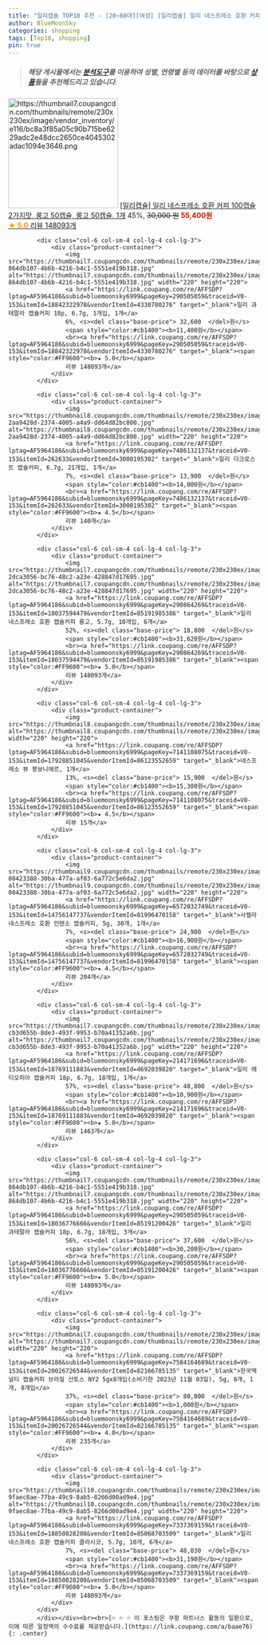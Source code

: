 ```yaml
---
title: "일리캡슐 TOP10 추천 - [20~60대][여성] [일리캡슐] 일리 네스프레소 호환 커피 100캡슐 2가지맛, 룽고 50캡슐, 룽고 50캡슐, 1개"
author: BlueMoonSky
categories: shopping
tags: [Top10, shopping]
pin: true
---
```


> ##### 해당 게시물에서는 [**분석도구**](https://itemscout.io/)를 이용하여 **성별**, **연령별** 등의 데이터를 바탕으로 [**상품**](https://link.coupang.com/a/baae76)들을 추천해드리고 있습니다.
<div class="container"><div class="row">
            <div class="col-6 col-sm-4 col-lg-4 col-lg-3">
                <div class="product-container">
                    <img src="https://thumbnail7.coupangcdn.com/thumbnails/remote/230x230ex/image/vendor_inventory/e116/bc8a3f85a05c90b715be6229adc2e48dcc2650ce4045302adac1094e3646.png" alt="https://thumbnail7.coupangcdn.com/thumbnails/remote/230x230ex/image/vendor_inventory/e116/bc8a3f85a05c90b715be6229adc2e48dcc2650ce4045302adac1094e3646.png" width="220" height="220">
                    <a href="https://link.coupang.com/re/AFFSDP?lptag=AF5964186&subid=bluemoonsky6999&pageKey=6940208341&traceid=V0-153&itemId=16826337458&vendorItemId=76810563712" target="_blank">[일리캡슐] 일리 네스프레소 호환 커피 100캡슐 2가지맛, 룽고 50캡슐, 룽고 50캡슐, 1개</a>
                    45%, <s><del class="base-price"> 30,000  </del>원</s> 
                    <span style="color:#cb1400"><b>55,400원</b></span>
                    <br><a href="https://link.coupang.com/re/AFFSDP?lptag=AF5964186&subid=bluemoonsky6999&pageKey=6940208341&traceid=V0-153&itemId=16826337458&vendorItemId=76810563712" target="_blank"><span style="color:#FF9600"><b>★ 5.0</b></span>
                    리뷰 148093개</a>
                </div>
            </div>
            
            <div class="col-6 col-sm-4 col-lg-4 col-lg-3">
                <div class="product-container">
                    <img src="https://thumbnail7.coupangcdn.com/thumbnails/remote/230x230ex/image/retail/images/7199070862754275-864db107-4b6b-4216-b4c1-5551e419b318.jpg" alt="https://thumbnail7.coupangcdn.com/thumbnails/remote/230x230ex/image/retail/images/7199070862754275-864db107-4b6b-4216-b4c1-5551e419b318.jpg" width="220" height="220">
                    <a href="https://link.coupang.com/re/AFFSDP?lptag=AF5964186&subid=bluemoonsky6999&pageKey=290505059&traceid=V0-153&itemId=18842322978&vendorItemId=4330780276" target="_blank">일리 과테말라 캡슐커피 18p, 6.7g, 1개입, 1개</a>
                    6%, <s><del class="base-price"> 32,600  </del>원</s> 
                    <span style="color:#cb1400"><b>11,400원</b></span>
                    <br><a href="https://link.coupang.com/re/AFFSDP?lptag=AF5964186&subid=bluemoonsky6999&pageKey=290505059&traceid=V0-153&itemId=18842322978&vendorItemId=4330780276" target="_blank"><span style="color:#FF9600"><b>★ 5.0</b></span>
                    리뷰 148093개</a>
                </div>
            </div>
            
            <div class="col-6 col-sm-4 col-lg-4 col-lg-3">
                <div class="product-container">
                    <img src="https://thumbnail8.coupangcdn.com/thumbnails/remote/230x230ex/image/retail/images/199400501570031-2aa9428d-2374-4005-a4a9-dd64d82bc800.jpg" alt="https://thumbnail8.coupangcdn.com/thumbnails/remote/230x230ex/image/retail/images/199400501570031-2aa9428d-2374-4005-a4a9-dd64d82bc800.jpg" width="220" height="220">
                    <a href="https://link.coupang.com/re/AFFSDP?lptag=AF5964186&subid=bluemoonsky6999&pageKey=7486132137&traceid=V0-153&itemId=262633&vendorItemId=3000195302" target="_blank">일리 다크로스트 캡슐커피, 6.7g, 21개입, 1개</a>
                    7%, <s><del class="base-price"> 13,900  </del>원</s> 
                    <span style="color:#cb1400"><b>14,000원</b></span>
                    <br><a href="https://link.coupang.com/re/AFFSDP?lptag=AF5964186&subid=bluemoonsky6999&pageKey=7486132137&traceid=V0-153&itemId=262633&vendorItemId=3000195302" target="_blank"><span style="color:#FF9600"><b>★ 4.5</b></span>
                    리뷰 140개</a>
                </div>
            </div>
            
            <div class="col-6 col-sm-4 col-lg-4 col-lg-3">
                <div class="product-container">
                    <img src="https://thumbnail7.coupangcdn.com/thumbnails/remote/230x230ex/image/retail/images/5129806827571414-2dca3056-bc76-48c2-a23e-428847d17695.jpg" alt="https://thumbnail7.coupangcdn.com/thumbnails/remote/230x230ex/image/retail/images/5129806827571414-2dca3056-bc76-48c2-a23e-428847d17695.jpg" width="220" height="220">
                    <a href="https://link.coupang.com/re/AFFSDP?lptag=AF5964186&subid=bluemoonsky6999&pageKey=290864269&traceid=V0-153&itemId=18037594479&vendorItemId=85191985386" target="_blank">일리 네스프레소 호환 캡슐커피 룽고, 5.7g, 10개입, 6개</a>
                    52%, <s><del class="base-price"> 18,800  </del>원</s> 
                    <span style="color:#cb1400"><b>31,620원</b></span>
                    <br><a href="https://link.coupang.com/re/AFFSDP?lptag=AF5964186&subid=bluemoonsky6999&pageKey=290864269&traceid=V0-153&itemId=18037594479&vendorItemId=85191985386" target="_blank"><span style="color:#FF9600"><b>★ 5.0</b></span>
                    리뷰 148093개</a>
                </div>
            </div>
            
            <div class="col-6 col-sm-4 col-lg-4 col-lg-3">
                <div class="product-container">
                    <img src="https://thumbnail8.coupangcdn.com/thumbnails/remote/230x230ex/image/vendor_inventory/26a7/39b0275d7cf764c1b5b92a48e58f4cdabf5c4b86de6e708617370c381e82.jpg" alt="https://thumbnail8.coupangcdn.com/thumbnails/remote/230x230ex/image/vendor_inventory/26a7/39b0275d7cf764c1b5b92a48e58f4cdabf5c4b86de6e708617370c381e82.jpg" width="220" height="220">
                    <a href="https://link.coupang.com/re/AFFSDP?lptag=AF5964186&subid=bluemoonsky6999&pageKey=7141108075&traceid=V0-153&itemId=17928851045&vendorItemId=86123552659" target="_blank">네스프레소 뷰 봉보니에르, 1개</a>
                    13%, <s><del class="base-price"> 15,900  </del>원</s> 
                    <span style="color:#cb1400"><b>15,300원</b></span>
                    <br><a href="https://link.coupang.com/re/AFFSDP?lptag=AF5964186&subid=bluemoonsky6999&pageKey=7141108075&traceid=V0-153&itemId=17928851045&vendorItemId=86123552659" target="_blank"><span style="color:#FF9600"><b>★ 4.5</b></span>
                    리뷰 15개</a>
                </div>
            </div>
            
            <div class="col-6 col-sm-4 col-lg-4 col-lg-3">
                <div class="product-container">
                    <img src="https://thumbnail9.coupangcdn.com/thumbnails/remote/230x230ex/image/retail/images/9082327070668473-08423388-30ba-477a-af03-6a772c5e6da2.jpg" alt="https://thumbnail9.coupangcdn.com/thumbnails/remote/230x230ex/image/retail/images/9082327070668473-08423388-30ba-477a-af03-6a772c5e6da2.jpg" width="220" height="220">
                    <a href="https://link.coupang.com/re/AFFSDP?lptag=AF5964186&subid=bluemoonsky6999&pageKey=6572032749&traceid=V0-153&itemId=14756147737&vendorItemId=81996470158" target="_blank">사켈라 네스프레소 호환 인텐소 캡슐커피, 5g, 30개, 1개</a>
                    7%, <s><del class="base-price"> 24,900  </del>원</s> 
                    <span style="color:#cb1400"><b>16,900원</b></span>
                    <br><a href="https://link.coupang.com/re/AFFSDP?lptag=AF5964186&subid=bluemoonsky6999&pageKey=6572032749&traceid=V0-153&itemId=14756147737&vendorItemId=81996470158" target="_blank"><span style="color:#FF9600"><b>★ 4.5</b></span>
                    리뷰 204개</a>
                </div>
            </div>
            
            <div class="col-6 col-sm-4 col-lg-4 col-lg-3">
                <div class="product-container">
                    <img src="https://thumbnail7.coupangcdn.com/thumbnails/remote/230x230ex/image/retail/images/7199071449326339-cb3d655b-8de3-493f-9953-b70a41352a6b.jpg" alt="https://thumbnail7.coupangcdn.com/thumbnails/remote/230x230ex/image/retail/images/7199071449326339-cb3d655b-8de3-493f-9953-b70a41352a6b.jpg" width="220" height="220">
                    <a href="https://link.coupang.com/re/AFFSDP?lptag=AF5964186&subid=bluemoonsky6999&pageKey=214171696&traceid=V0-153&itemId=18769111883&vendorItemId=4692039820" target="_blank">일리 에티오피아 캡슐커피 18p, 6.7g, 18개입, 1개</a>
                    57%, <s><del class="base-price"> 48,800  </del>원</s> 
                    <span style="color:#cb1400"><b>10,900원</b></span>
                    <br><a href="https://link.coupang.com/re/AFFSDP?lptag=AF5964186&subid=bluemoonsky6999&pageKey=214171696&traceid=V0-153&itemId=18769111883&vendorItemId=4692039820" target="_blank"><span style="color:#FF9600"><b>★ 5.0</b></span>
                    리뷰 1463개</a>
                </div>
            </div>
            
            <div class="col-6 col-sm-4 col-lg-4 col-lg-3">
                <div class="product-container">
                    <img src="https://thumbnail7.coupangcdn.com/thumbnails/remote/230x230ex/image/retail/images/7199070862754275-864db107-4b6b-4216-b4c1-5551e419b318.jpg" alt="https://thumbnail7.coupangcdn.com/thumbnails/remote/230x230ex/image/retail/images/7199070862754275-864db107-4b6b-4216-b4c1-5551e419b318.jpg" width="220" height="220">
                    <a href="https://link.coupang.com/re/AFFSDP?lptag=AF5964186&subid=bluemoonsky6999&pageKey=290505059&traceid=V0-153&itemId=18036776666&vendorItemId=85191200426" target="_blank">일리 과테말라 캡슐커피 18p, 6.7g, 18개입, 3개</a>
                    56%, <s><del class="base-price"> 37,600  </del>원</s> 
                    <span style="color:#cb1400"><b>30,200원</b></span>
                    <br><a href="https://link.coupang.com/re/AFFSDP?lptag=AF5964186&subid=bluemoonsky6999&pageKey=290505059&traceid=V0-153&itemId=18036776666&vendorItemId=85191200426" target="_blank"><span style="color:#FF9600"><b>★ 5.0</b></span>
                    리뷰 148093개</a>
                </div>
            </div>
            
            <div class="col-6 col-sm-4 col-lg-4 col-lg-3">
                <div class="product-container">
                    <img src="https://thumbnail7.coupangcdn.com/thumbnails/remote/230x230ex/image/vendor_inventory/aa44/f925fbe1f8e04fd467fe13e4ab103c5f804ba740ba7af3c373a10bae3318.jpg" alt="https://thumbnail7.coupangcdn.com/thumbnails/remote/230x230ex/image/vendor_inventory/aa44/f925fbe1f8e04fd467fe13e4ab103c5f804ba740ba7af3c373a10bae3318.jpg" width="220" height="220">
                    <a href="https://link.coupang.com/re/AFFSDP?lptag=AF5964186&subid=bluemoonsky6999&pageKey=7584164689&traceid=V0-153&itemId=20026726544&vendorItemId=82166785135" target="_blank">한국맥널티 캡슐커피 브라질 산토스 NY2 5gx8개입(소비기한 2023년 11월 03일), 5g, 8개, 1개, 8개입</a>
                    37%, <s><del class="base-price"> 80,000  </del>원</s> 
                    <span style="color:#cb1400"><b>1,000원</b></span>
                    <br><a href="https://link.coupang.com/re/AFFSDP?lptag=AF5964186&subid=bluemoonsky6999&pageKey=7584164689&traceid=V0-153&itemId=20026726544&vendorItemId=82166785135" target="_blank"><span style="color:#FF9600"><b>★ 4.0</b></span>
                    리뷰 235개</a>
                </div>
            </div>
            
            <div class="col-6 col-sm-4 col-lg-4 col-lg-3">
                <div class="product-container">
                    <img src="https://thumbnail10.coupangcdn.com/thumbnails/remote/230x230ex/image/retail/images/5200407585896973-9faec8ae-77ba-49c9-8ab5-8266d00ad9e4.jpg" alt="https://thumbnail10.coupangcdn.com/thumbnails/remote/230x230ex/image/retail/images/5200407585896973-9faec8ae-77ba-49c9-8ab5-8266d00ad9e4.jpg" width="220" height="220">
                    <a href="https://link.coupang.com/re/AFFSDP?lptag=AF5964186&subid=bluemoonsky6999&pageKey=7337369159&traceid=V0-153&itemId=18850828208&vendorItemId=85068703509" target="_blank">일리 네스프레소 호환 캡슐커피 클라시코, 5.7g, 10개, 6개</a>
                    7%, <s><del class="base-price"> 48,030  </del>원</s> 
                    <span style="color:#cb1400"><b>31,190원</b></span>
                    <br><a href="https://link.coupang.com/re/AFFSDP?lptag=AF5964186&subid=bluemoonsky6999&pageKey=7337369159&traceid=V0-153&itemId=18850828208&vendorItemId=85068703509" target="_blank"><span style="color:#FF9600"><b>★ 5.0</b></span>
                    리뷰 148093개</a>
                </div>
            </div>
            </div></div><br><br>[💦 💦 💦 이 포스팅은 쿠팡 파트너스 활동의 일환으로, 이에 따른 일정액의 수수료를 제공받습니다.](https://link.coupang.com/a/baae76){: .center}